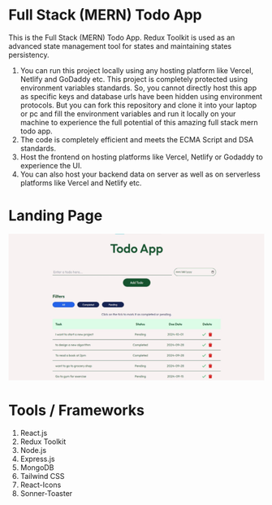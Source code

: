 # Full Stack (MERN) Todo App


This is the Full Stack (MERN) Todo App. Redux Toolkit is used as an advanced state management tool for states and maintaining states persistency.

1. You can run this project locally using any hosting platform like Vercel, Netlify and GoDaddy etc. This project is completely protected using environment variables standards. So, you cannot directly host this app as specific keys and database urls have been hidden using environment protocols. But you can fork this repository and clone it into your laptop or pc and fill the environment variables and run it locally on your machine to experience the full potential of this amazing full stack mern todo app.
2. The code is completely efficient and meets the ECMA Script and DSA standards.
3. Host the frontend on hosting platforms like Vercel, Netlify or Godaddy to experience the UI.
4. You can also host your backend data on server as well as on serverless platforms like Vercel and Netlify etc.

# Landing Page
![HOME PAGE](frontend/public/todoApp.jpg)

# Tools / Frameworks
1. React.js
2. Redux Toolkit
3. Node.js
4. Express.js
5. MongoDB
6. Tailwind CSS
7. React-Icons
8. Sonner-Toaster
